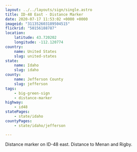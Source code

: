 ```yaml
---
layout: ../../layouts/sign/single.astro
title: ID-48 East - Distance Marker
date: 2020-07-17 11:53:02 +0000 +0000
imageid: "311352603189504515"
flickrid: "50156188787"
location:
    latitude: 43.720202
    longitude: -112.120774
country:
    name: United States
    slug: united-states
state:
    name: Idaho
    slug: idaho
county:
    name: Jefferson County
    slug: jefferson
tags:
    - big-green-sign
    - distance-marker
highway:
    - id48
statePages:
    - state/idaho
countyPages:
    - state/idaho/jefferson

---
```

Distance marker on ID-48 east.  Distance to Menan and Rigby.